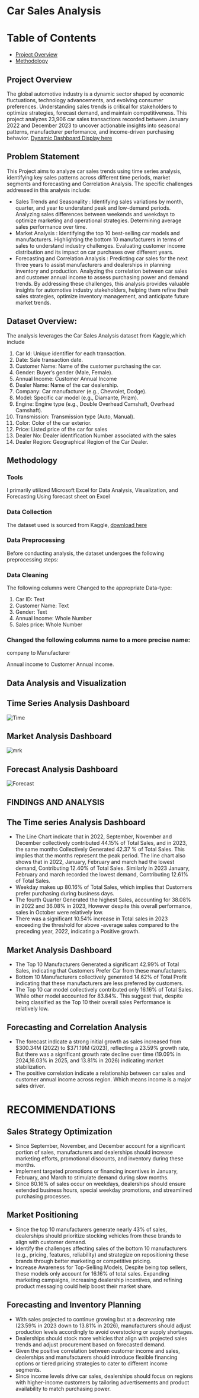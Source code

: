# Car Sales Analysis
# Table of Contents
- [Project Overview](#Project-Overview)
-  [Methodology](##Methodology)
## Project Overview
The global automotive industry is a dynamic sector shaped by economic fluctuations, technology advancements, and evolving consumer preferences. Understanding sales trends is critical for stakeholders to optimize strategies, forecast demand, and maintain competitiveness. This project analyzes 23,906 car sales transactions recorded between January 2022 and December 2023 to uncover actionable insights into seasonal patterns, manufacturer performance, and income-driven purchasing behavior. [Dynamic Dashboard Display here](//www.linkedin.com/posts/victor-onyedikachi-9b7672262_analyzing-a-car-sales-report-using-microsoft-activity-7293428466786463744-nEhy?utm_source=share&utm_medium=member_android&rcm=ACoAAECGshsB0EB1GojtKT3bLcTgrn34EI4lKjY)
## Problem Statement
This Project aims to analyze car sales trends using time series analysis, identifying key sales patterns across different time periods, market segments and forecasting and Correlation Analysis. The specific challenges addressed in this analysis include:
- Sales Trends and Seasonality :
Identifying sales variations by month, quarter, and year to understand peak and low-demand periods.
Analyzing sales differences between weekends and weekdays to optimize marketing and operational strategies.
Determining average sales performance over time.
- Market Analysis :
Identifying the top 10 best-selling car models and manufacturers.
Highlighting the bottom 10 manufacturers in terms of sales to understand industry challenges.
Evaluating customer income distribution and its impact on car purchases over different years.
- Forecasting and Correlation Analysis :
Predicting car sales for the next three years to assist manufacturers and dealerships in planning inventory and production.
Analyzing the correlation between car sales and customer annual income to assess purchasing power and demand trends.
By addressing these challenges, this analysis provides valuable insights for automotive industry stakeholders, helping them refine their sales strategies, optimize inventory management, and anticipate future market trends.
## Dataset Overview:
The analysis leverages the Car Sales Analysis dataset from Kaggle,which include
1. Car Id: Unique identifier for each transaction.
2. Date: Sale transaction date.
3. Customer Name: Name of the customer purchasing the car.
4. Gender: Buyer’s gender (Male, Female).
5. Annual Income: Customer Annual Income 
6. Dealer Name: Name of the car dealership.
7. Company: Car manufacturer (e.g., Chevrolet, Dodge).
8. Model: Specific car model (e.g., Diamante, Prizm).
9. Engine: Engine type (e.g., Double Overhead Camshaft, Overhead Camshaft).
10. Transmission: Transmission type (Auto, Manual).
11. Color: Color of the car exterior.
12. Price: Listed price of the car for sales
13. Dealer No: Dealer identification Number associated with the sales
14. Dealer Region: Geographical Region of the Car Dealer.

## Methodology
### Tools  
I primarily utilized Microsoft Excel for Data Analysis, Visualization, and Forecasting Using forecast sheet on Excel 
### Data Collection  
The dataset used is sourced from Kaggle, [download here](https://www.kaggle.com/datasets/missionjee/car-sales-report)
### Data Preprocessing 
Before conducting analysis, the dataset undergoes the following preprocessing steps:  
### Data Cleaning
The following columns were Changed to the appropriate Data-type:
1. Car ID: Text
2. Customer Name: Text
3.  Gender: Text
4. Annual Income: Whole Number
5. Sales price: Whole Number
### Changed the following columns name to a more precise name: 
  company to Manufacturer

 Annual income to Customer Annual income.
## Data Analysis and Visualization
## Time Series Analysis Dashboard

![Time](https://github.com/user-attachments/assets/7c03dea5-06c4-4988-8003-7f06f21348a8)

## Market Analysis Dashboard

![mrk](https://github.com/user-attachments/assets/1f77d26f-a3a9-4af7-a376-e4220dbbd4d7)

## Forecast Analysis Dashboard

![Forecast](https://github.com/user-attachments/assets/a1fef455-dbaf-429d-b6dd-d7ca67d7a9ea)

## FINDINGS AND ANALYSIS
## The Time series Analysis Dashboard
-	The Line Chart indicate that in 2022, September, November and December collectively contributed 44.15% of Total Sales, and in 2023, the same months Collectively Generated 42.37 % of Total Sales. This implies that the months represent the peak period. The line chart also shows that in 2022, January, February and march had the lowest demand, Contributing 12.40% of Total Sales. Similarly in 2023 January, February and march recorded the lowest demand, Contributing 12.61% of Total Sales.
-	Weekday makes up 80.16% of Total Sales, which implies that Customers prefer purchasing during business days.
-	The fourth Quarter Generated the highest Sales, accounting for 38.08% in 2022 and 36.08% in 2023, However despite this overall performance, sales in October were relatively low.
-	There was a significant 10.54% increase in Total sales in 2023 exceeding the threshold for above -average sales compared to the preceding year, 2022, indicating a Positive growth.

## Market Analysis Dashboard 
-	The Top 10 Manufacturers Generated a significant 42.99% of Total Sales, indicating that Customers Prefer Car from these manufacturers.
-	 Bottom 10 Manufacturers collectively generated 14.62% of Total Profit indicating that these manufacturers are less preferred by customers.
-	The Top 10 car model collectively contributed only 16.16% of Total Sales. While other model accounted for 83.84%. This suggest that, despite being classified as the Top 10 their overall sales Performance is relatively low.
## Forecasting and Correlation Analysis
-	The forecast indicate a strong initial growth as sales increased from $300.34M (2022) to $371.19M (2023), reflecting a 23.59% growth rate, But there was a significant growth rate decline over time (19.09% in 2024,16.03% in 2025, and 13.81% in 2026) indicating market stabilization.
- The positive correlation indicate a relationship between car sales and customer annual income across region. Which means income is a major sales driver. 
      
# RECOMMENDATIONS
## Sales Strategy Optimization
- Since September, November, and December account for a significant portion of sales, manufacturers and dealerships should increase marketing efforts, promotional discounts, and inventory during these months.
-	 Implement targeted promotions or financing incentives in January, February, and March to stimulate demand during slow months.
-	Since 80.16% of sales occur on weekdays, dealerships should ensure extended business hours, special weekday promotions, and streamlined purchasing processes.
## Market Positioning
-	Since the top 10 manufacturers generate nearly 43% of sales, dealerships should prioritize stocking vehicles from these brands to align with customer demand.
-	Identify the challenges affecting sales of the bottom 10 manufacturers (e.g., pricing, features, reliability) and strategize on repositioning these brands through better marketing or competitive pricing.
-	Increase Awareness for Top-Selling Models, Despite being top sellers, these models only account for 16.16% of total sales. Expanding marketing campaigns, increasing dealership incentives, and refining product messaging could help boost their market share.

## Forecasting and Inventory Planning
-	With sales projected to continue growing but at a decreasing rate (23.59% in 2023 down to 13.81% in 2026), manufacturers should adjust production levels accordingly to avoid overstocking or supply shortages.
-	 Dealerships should stock more vehicles that align with projected sales trends and adjust procurement based on forecasted demand.
-	Given the positive correlation between customer income and sales, dealerships and manufacturers should introduce flexible financing options or tiered pricing strategies to cater to different income segments.
-	Since income levels drive car sales, dealerships should focus on regions with higher-income customers by tailoring advertisements and product availability to match purchasing power.


